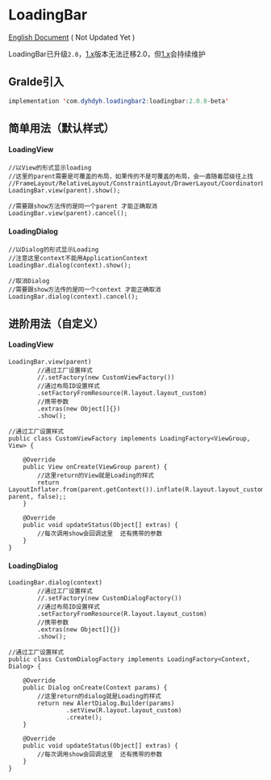# LoadingBar

[English Document](https://github.com/dengyuhan/LoadingBar/blob/master/README-EN.md) ( Not Updated Yet )

LoadingBar已升级`2.0`，[1.x](https://github.com/dengyuhan/LoadingBar/tree/1.x)版本无法迁移2.0，但[1.x](https://github.com/dengyuhan/LoadingBar/tree/1.x)会持续维护

## Gralde引入
```java
implementation 'com.dyhdyh.loadingbar2:loadingbar:2.0.0-beta'
```

## 简单用法（默认样式）
#### LoadingView
```
//以View的形式显示loading
//这里的parent需要是可覆盖的布局，如果传的不是可覆盖的布局，会一直随着层级往上找
//FrameLayout/RelativeLayout/ConstraintLayout/DrawerLayout/CoordinatorLayout/CardView
LoadingBar.view(parent).show();

//需要跟show方法传的是同一个parent 才能正确取消
LoadingBar.view(parent).cancel();
```

#### LoadingDialog
```
//以Dialog的形式显示Loading
//注意这里context不能用ApplicationContext
LoadingBar.dialog(context).show();

//取消Dialog
//需要跟show方法传的是同一个context 才能正确取消
LoadingBar.dialog(context).cancel();
```

## 进阶用法（自定义）
#### LoadingView

```
LoadingBar.view(parent)
        //通过工厂设置样式
        //.setFactory(new CustomViewFactory())
        //通过布局ID设置样式
        .setFactoryFromResource(R.layout.layout_custom)
        //携带参数
        .extras(new Object[]{})
        .show();

//通过工厂设置样式
public class CustomViewFactory implements LoadingFactory<ViewGroup, View> {

    @Override
    public View onCreate(ViewGroup parent) {
        //这里return的View就是Loading的样式
        return LayoutInflater.from(parent.getContext()).inflate(R.layout.layout_custom, parent, false);;
    }

    @Override
    public void updateStatus(Object[] extras) {
    	//每次调用show会回调这里  还有携带的参数
    }
}
```

#### LoadingDialog

```
LoadingBar.dialog(context)
        //通过工厂设置样式
        //.setFactory(new CustomDialogFactory())
        //通过布局ID设置样式
        .setFactoryFromResource(R.layout.layout_custom)
        //携带参数
        .extras(new Object[]{})
        .show();

//通过工厂设置样式
public class CustomDialogFactory implements LoadingFactory<Context, Dialog> {

    @Override
    public Dialog onCreate(Context params) {
        //这里return的dialog就是Loading的样式
        return new AlertDialog.Builder(params)
                .setView(R.layout.layout_custom)
                .create();
    }

    @Override
    public void updateStatus(Object[] extras) {
    	//每次调用show会回调这里  还有携带的参数
    }
}
```

